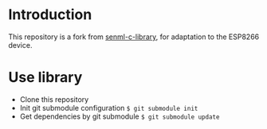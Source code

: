 # Introduction

This repository is a fork from [senml-c-library](https://github.com/kpn-iot/senml-c-library), for adaptation to the ESP8266 device.

# Use library

- Clone this repository
- Init git submodule configuration `$ git submodule init`
- Get dependencies by git submodule `$ git submodule update`

